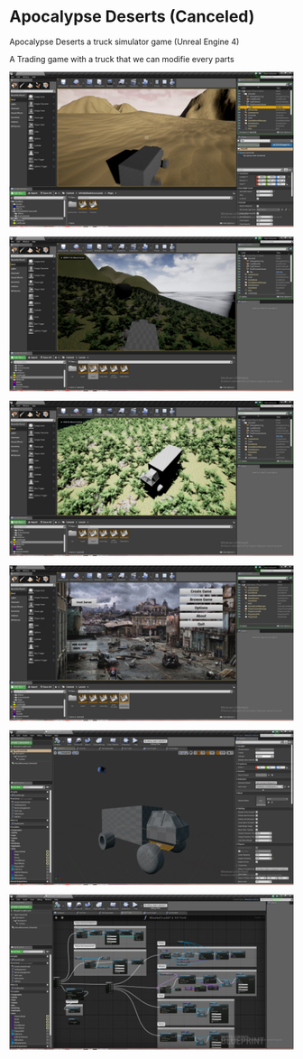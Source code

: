 # Apocalypse Deserts (Canceled)
Apocalypse Deserts a truck simulator game (Unreal Engine 4)

A Trading game with a truck that we can modifie every parts

![Alt text](/Screenshots/1.jpg?raw=true "SS 01")

![Alt text](/Screenshots/2.jpg?raw=true "SS 02")

![Alt text](/Screenshots/3.jpg?raw=true "SS 03")

![Alt text](/Screenshots/4.jpg?raw=true "SS 04")

![Alt text](/Screenshots/5.jpg?raw=true "SS 05")

![Alt text](/Screenshots/6.jpg?raw=true "SS 06")
